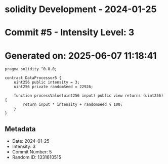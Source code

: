 ﻿# solidity Development - 2024-01-25
# Commit #5 - Intensity Level: 3
# Generated on: 2025-06-07 11:18:41
```solidity
pragma solidity ^0.8.0;

contract DataProcessor5 {
    uint256 public intensity = 3;
    uint256 private randomSeed = 22926;

    function processValue(uint256 input) public view returns (uint256) {
        return input * intensity + randomSeed % 100;
    }
}
```
## Metadata
- Date: 2024-01-25
- Intensity: 3
- Commit Number: 5
- Random ID: 1331610515
